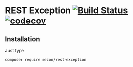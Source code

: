 # REST Exception [![Build Status](https://travis-ci.com/alexdodonov/mezon-rest-exception.svg?branch=master)](https://travis-ci.com/alexdodonov/mezon-rest-exception) [![codecov](https://codecov.io/gh/alexdodonov/mezon-rest-exception/branch/master/graph/badge.svg)](https://codecov.io/gh/alexdodonov/mezon-rest-exception)

## Installation

Just type

```
composer require mezon/rest-exception
```